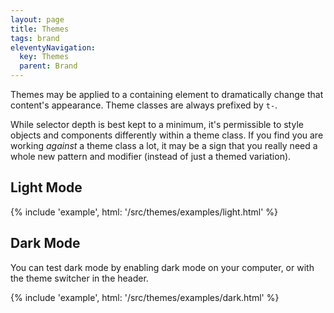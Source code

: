 ```yaml
---
layout: page
title: Themes
tags: brand
eleventyNavigation:
  key: Themes
  parent: Brand
---
```


Themes may be applied to a containing element to dramatically change that
content's appearance. Theme classes are always prefixed by `t-`.

While selector depth is best kept to a minimum, it's permissible to style
objects and components differently within a theme class. If you find you are
working _against_ a theme class a lot, it may be a sign that you really need
a whole new pattern and modifier (instead of just a themed variation).

## Light Mode

{% include 'example', html: '/src/themes/examples/light.html' %}

## Dark Mode

You can test dark mode by enabling dark mode on your computer, or with the theme switcher in the header.

{% include 'example', html: '/src/themes/examples/dark.html' %}
